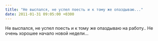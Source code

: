 ```yaml
---
title: "Не выспался, не успел поесть и к тому же опаздываю..."
date: 2011-01-31 09:05:00 +0300
---
```


Не выспался, не успел поесть и к тому же опаздываю на работу.. Не очень хорошее начало новой недели...

